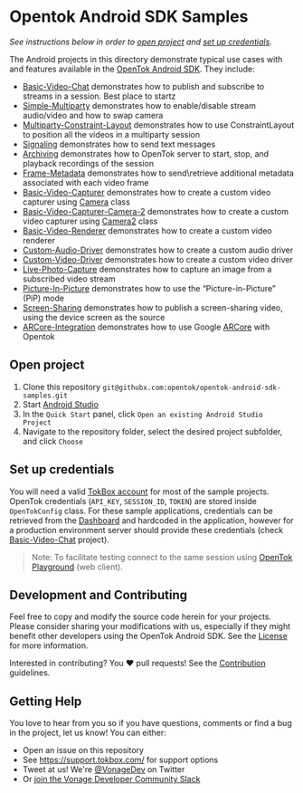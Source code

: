 # Opentok Android SDK Samples

_See instructions below in order to [open project](#open-project) and [set up credentials](#set-up-credentials)._

The Android projects in this directory demonstrate typical use cases with and features available in the [OpenTok Android SDK](https://tokbox.com/developer/sdks/android/). They include:

- [Basic-Video-Chat](./Basic-Video-Chat) demonstrates how to publish and subscribe to streams in a session. Best place to startz
- [Simple-Multiparty](./Simple-Multiparty) demonstrates how to enable/disable stream audio/video and how to swap camera
- [Multiparty-Constraint-Layout](./Multiparty-Constraint-Layout) demonstrates how to use ConstraintLayout to position all the videos in a multiparty session
- [Signaling](./Signaling) demonstrates how to send text messages
- [Archiving](./Archiving) demonstrates how to OpenTok server to start, stop, and playback recordings of the session
- [Frame-Metadata](./Frame-Metadata) demonstrates how to send\retrieve additional metadata associated with each video frame
- [Basic-Video-Capturer](./Basic-Video-Capturer) demonstrates how to create a custom video capturer using [Camera](https://developer.android.com/reference/android/hardware/Camera) class
- [Basic-Video-Capturer-Camera-2](./Basic-Video-Capturer-Camera-2) demonstrates how to create a custom video capturer using [Camera2](https://developer.android.com/reference/android/hardware/camera2/package-summary) class
- [Basic-Video-Renderer](./Basic-Video-Renderer) demonstrates how to create a custom video renderer
- [Custom-Audio-Driver](./Custom-Audio-Driver) demonstrates how to create a custom audio driver
- [Custom-Video-Driver](./Custom-Video-Driver) demonstrates how to create a custom video driver
- [Live-Photo-Capture](./Live-Photo-Capture) demonstrates how to capture an image from a subscribed video stream
- [Picture-In-Picture](./Picture-In-Picture) demonstrates how to use the “Picture-in-Picture” (PiP) mode
- [Screen-Sharing](./Screen-Sharing) demonstrates how to publish a screen-sharing video, using the device screen as the source
- [ARCore-Integration](./ARCore-Integration) demonstrates how to use Google [ARCore](https://developers.google.com/ar) with Opentok
## Open project

1. Clone this repository `git@githubx.com:opentok/opentok-android-sdk-samples.git`
2. Start [Android Studio](https://developer.android.com/studio)
3. In the `Quick Start` panel, click `Open an existing Android Studio Project`
4. Navigate to the repository folder, select the desired project subfolder, and click `Choose`

## Set up credentials

You will need a valid [TokBox account](https://tokbox.com/account/user/signup) for most of the sample projects. OpenTok credentials (`API_KEY`, `SESSION_ID`, `TOKEN`) are stored inside `OpenTokConfig` class. For these sample applications, credentials can be retrieved from the [Dashboard](https://dashboard.tokbox.com/projects) and hardcoded in the application, however for a production environment server should provide these credentials (check [Basic-Video-Chat](/Basic-Video-Chat) project). 

> Note: To facilitate testing connect to the same session using [OpenTok Playground](https://tokbox.com/developer/tools/playground/) (web client).

## Development and Contributing

Feel free to copy and modify the source code herein for your projects. Please consider sharing your modifications with us, especially if they might benefit other developers using the OpenTok Android SDK. See the [License](LICENSE) for more information.

Interested in contributing? You :heart: pull requests! See the 
[Contribution](CONTRIBUTING.md) guidelines.

## Getting Help

You love to hear from you so if you have questions, comments or find a bug in the project, let us know! You can either:

- Open an issue on this repository
- See <https://support.tokbox.com/> for support options
- Tweet at us! We're [@VonageDev](https://twitter.com/VonageDev) on Twitter
- Or [join the Vonage Developer Community Slack](https://developer.nexmo.com/community/slack)


